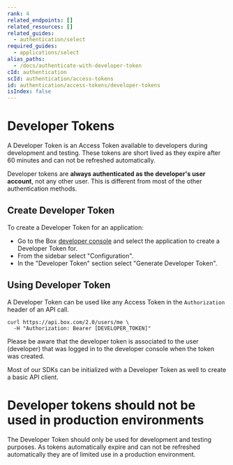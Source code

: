 ```yaml
---
rank: 4
related_endpoints: []
related_resources: []
related_guides:
  - authentication/select
required_guides:
  - applications/select
alias_paths:
  - /docs/authenticate-with-developer-token
cId: authentication
scId: authentication/access-tokens
id: authentication/access-tokens/developer-tokens
isIndex: false
---
```

# Developer Tokens

A Developer Token is an Access Token available to developers during development and testing. These tokens are short lived as they expire after 60 minutes and can not be refreshed automatically.

Developer tokens are **always authenticated as the developer's user account**, not any other user. This is different from most of the other authentication methods.

## Create Developer Token

To create a Developer Token for an application:

* Go to the Box [developer console][devconsole] and select the application to create a Developer Token for.
* From the sidebar select "Configuration".
* In the "Developer Token" section select "Generate Developer Token".

## Using Developer Token

A Developer Token can be used like any Access Token in the `Authorization` header of an API call.

```curl
curl https://api.box.com/2.0/users/me \
  -H "Authorization: Bearer [DEVELOPER_TOKEN]"
```

<Message warning>

Please be aware that the developer token is associated to the user (developer) that was logged in to the developer console when the token was created.

</Message>

Most of our SDKs can be initialized with a Developer Token as well to create a basic API client.

<Samples id="x_auth" variant="init_with_dev_token">

</Samples>

<Message type="danger">

# Developer tokens should not be used in production environments

The Developer Token should only be used for development and testing purposes. As tokens automatically expire and can not be refreshed automatically they are of limited use in a production environment.

</Message>

[devconsole]: https://app.box.com/developers/console
